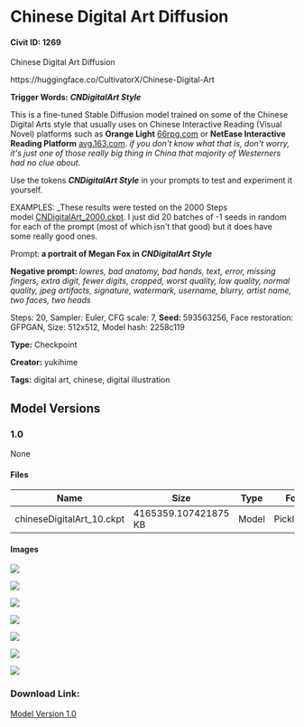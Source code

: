# Chinese Digital Art Diffusion

#### Civit ID: 1269

<p>Chinese Digital Art Diffusion</p><p>https://huggingface.co/CultivatorX/Chinese-Digital-Art</p><p><strong>Trigger Words:</strong> <strong><em>CNDigitalArt Style</em></strong></p><p>This is a fine-tuned Stable Diffusion model trained on some of the Chinese Digital Arts style that usually uses on Chinese Interactive Reading (Visual Novel) platforms such as <strong>Orange Light</strong> <a href="https://66rpg.com/" rel="ugc" target="_blank">66rpg.com</a> or <strong>NetEase Interactive Reading Platform</strong> <a href="https://avg.163.com/" rel="ugc" target="_blank">avg.163.com</a>. <em>if you don't know what that is, don't worry, it's just one of those really big thing in China that majority of Westerners had no clue about.</em></p><p>Use the tokens <strong><em>CNDigitalArt Style</em></strong> in your prompts to test and experiment it yourself.</p><p>EXAMPLES: _These results were tested on the 2000 Steps model <a href="https://huggingface.co/CultivatorX/Chinese-Digital-Art/blob/main/CNDigitalArt_2000.ckpt" rel="ugc" target="_blank">CNDigitalArt_2000.ckpt</a>. I just did 20 batches of -1 seeds in random for each of the prompt (most of which isn't that good) but it does have some really good ones.</p><p>Prompt:<strong> a portrait of Megan Fox in <em>CNDigitalArt Style</em></strong> </p><p><strong>Negative prompt:<em> </em></strong><em>lowres, bad anatomy, bad hands, text, error, missing fingers, extra digit, fewer digits, cropped, worst quality, low quality, normal quality, jpeg artifacts, signature, watermark, username, blurry, artist name, two faces, two heads</em> </p><p>Steps: 20, Sampler: Euler, CFG scale: 7, <strong>Seed: </strong>593563256, Face restoration: GFPGAN, Size: 512x512, Model hash: 2258c119</p>

**Type:** Checkpoint

**Creator:** yukihime

**Tags:** digital art, chinese, digital illustration

## Model Versions

### 1.0

None

#### Files

| Name | Size | Type | Format | Download Url | AutoV1 | AutoV2 | SHA256 | CRC32 | BLAKE3 |
| --- | --- | --- | --- | --- | --- | --- | --- | --- | --- |
| chineseDigitalArt_10.ckpt | 4165359.107421875 KB | Model | PickleTensor | https://civitai.com/api/download/models/1348 | 2258C119 | 4081266F6C | 4081266F6CE5574EC5E429008B02CD572BE6940ED492D7B50EE3F85B96CF4A9D | F840782F | 7E4CAA8BAA38470D102D91D64535FB6640FB6E215656B5DE739F112559ECBD3D |

#### Images

<p><img src="https://image.civitai.com/xG1nkqKTMzGDvpLrqFT7WA/b4fc3be9-add6-45f2-695c-122ff3aa3800/width=450/11356.jpeg" /></p>

<p><img src="https://image.civitai.com/xG1nkqKTMzGDvpLrqFT7WA/b8e41e04-fb7b-4fc4-bfbb-a5abbaf13700/width=450/11350.jpeg" /></p>

<p><img src="https://image.civitai.com/xG1nkqKTMzGDvpLrqFT7WA/a0feae51-17b2-4b9e-eb8c-82e431496300/width=450/11355.jpeg" /></p>

<p><img src="https://image.civitai.com/xG1nkqKTMzGDvpLrqFT7WA/2e250878-8eed-4fe2-2737-d5bc41a50800/width=450/11354.jpeg" /></p>

<p><img src="https://image.civitai.com/xG1nkqKTMzGDvpLrqFT7WA/6c1b4ef2-ae61-40c7-ef92-c23d7498ea00/width=450/11353.jpeg" /></p>

<p><img src="https://image.civitai.com/xG1nkqKTMzGDvpLrqFT7WA/35886c83-e807-4f18-3fac-a1bf85fd1c00/width=450/11352.jpeg" /></p>

<p><img src="https://image.civitai.com/xG1nkqKTMzGDvpLrqFT7WA/a6da9b4c-0ca0-4d35-315b-cf04d55c9300/width=450/11351.jpeg" /></p>

### Download Link:

[Model Version 1.0](https://civitai.com/api/download/models/1348)

